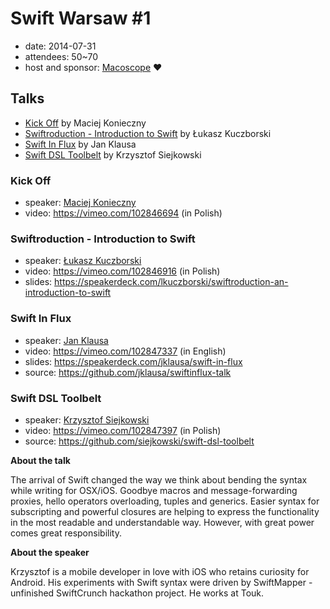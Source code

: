 # Swift Warsaw #1

- date: 2014-07-31
- attendees: 50~70
- host and sponsor: [Macoscope](http://macoscope.com/) :heart:


## Talks

- [Kick Off](#kick-off) by Maciej Konieczny
- [Swiftroduction - Introduction to Swift](#swiftroduction---introduction-to-swift) by Łukasz Kuczborski
- [Swift In Flux](#swift-in-flux) by Jan Klausa
- [Swift DSL Toolbelt](#swift-dsl-toolbelt) by Krzysztof Siejkowski


### Kick Off

- speaker: [Maciej Konieczny](http://narf.pl/)
- video: <https://vimeo.com/102846694> (in Polish)


### Swiftroduction - Introduction to Swift

- speaker: [Łukasz Kuczborski](http://kuczborski.com/)
- video: <https://vimeo.com/102846916> (in Polish)
- slides: <https://speakerdeck.com/lkuczborski/swiftroduction-an-introduction-to-swift>


### Swift In Flux

- speaker: [Jan Klausa](http://klausa.pl/)
- video: <https://vimeo.com/102847337> (in English)
- slides: <https://speakerdeck.com/jklausa/swift-in-flux>
- source: <https://github.com/jklausa/swiftinflux-talk>


### Swift DSL Toolbelt

- speaker: [Krzysztof Siejkowski](http://siejkowski.net/)
- video: <https://vimeo.com/102847397> (in Polish)
- source: <https://github.com/siejkowski/swift-dsl-toolbelt>

**About the talk**

The arrival of Swift changed the way we think about bending the syntax
while writing for OSX/iOS. Goodbye macros and message-forwarding
proxies, hello operators overloading, tuples and generics. Easier syntax
for subscripting and powerful closures are helping to express the
functionality in the most readable and understandable way. However, with
great power comes great responsibility.

**About the speaker**

Krzysztof is a mobile developer in love with iOS who retains curiosity
for Android. His experiments with Swift syntax were driven by
SwiftMapper - unfinished SwiftCrunch hackathon project. He works at
Touk.
